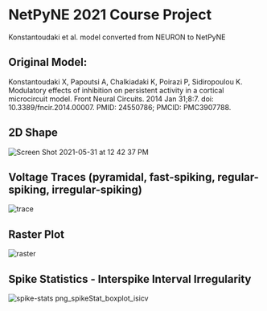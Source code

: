 # NetPyNE 2021 Course Project
Konstantoudaki et al. model converted from NEURON to NetPyNE

## Original Model:
Konstantoudaki X, Papoutsi A, Chalkiadaki K, Poirazi P, Sidiropoulou K. Modulatory effects of inhibition on persistent activity in a cortical microcircuit model. Front Neural Circuits. 2014 Jan 31;8:7. doi: 10.3389/fncir.2014.00007. PMID: 24550786; PMCID: PMC3907788.

## 2D Shape
![Screen Shot 2021-05-31 at 12 42 37 PM](https://user-images.githubusercontent.com/22531287/120692949-43987680-c45d-11eb-9e97-b0bb8de590bd.png)


## Voltage Traces (pyramidal, fast-spiking, regular-spiking, irregular-spiking)
![trace](https://user-images.githubusercontent.com/22531287/120692649-e997b100-c45c-11eb-998f-62d41a185f10.png)

## Raster Plot
![raster](https://user-images.githubusercontent.com/22531287/120692749-092ed980-c45d-11eb-832c-69e24e2c270a.png)

## Spike Statistics - Interspike Interval Irregularity
![spike-stats png_spikeStat_boxplot_isicv](https://user-images.githubusercontent.com/22531287/120692774-13e96e80-c45d-11eb-858b-fadbc8a85211.png)
